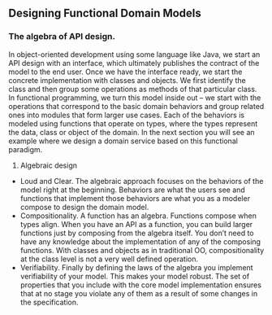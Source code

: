 ## Designing Functional Domain Models

### The algebra of API design.
 In object-oriented development using some language like Java, we start an API design with an
interface, which ultimately publishes the contract of the model to the end user. Once we have
the interface ready, we start the concrete implementation with classes and objects. We first
identify the class and then group some operations as methods of that particular class. In
functional programming, we turn this model inside out – we start with the operations that
correspond to the basic domain behaviors and group related ones into modules that form
larger use cases. Each of the behaviors is modeled using functions that operate on types,
where the types represent the data, class or object of the domain. In the next section you will
see an example where we design a domain service based on this functional paradigm.

1. Algebraic design
- Loud and Clear. The algebraic approach focuses on the behaviors of the model right
  at the beginning. Behaviors are what the users see and functions that implement those
  behaviors are what you as a modeler compose to design the domain model.
- Compositionality. A function has an algebra. Functions compose when types align.
  When you have an API as a function, you can build larger
  functions just by composing from the algebra itself. You don’t need to have any
  knowledge about the implementation of any of the composing functions. With classes
  and objects as in traditional OO, compositionality at the class level is not a very well
  defined operation.
- Verifiability. Finally by defining the laws of the algebra you implement verifiability of
  your model. This makes your model robust. The set of properties that you include with
  the core model implementation ensures that at no stage you violate any of them as a
  result of some changes in the specification.